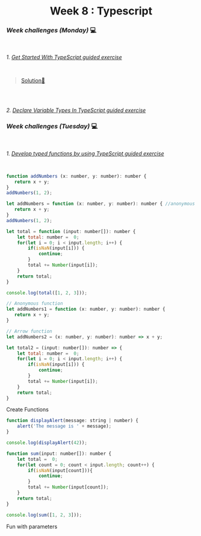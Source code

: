 <h1 align="center">Week 8 : Typescript</h1>

### _Week challenges (Monday)_ 💻

<br>

_1. [Get Started With TypeScript guided exercise](https://docs.microsoft.com/en-us/learn/modules/typescript-get-started/)_

<br>

  >[ Solution📝](https://github.com/21atalia/core-code-from-scratch-readme/tree/main/examples/TypeScriptGuide/Get_Started_With_TypeScript)
  
  <br>
  
  <br>
  
_2. [Declare Variable Types In TypeScript guided exercise](https://docs.microsoft.com/en-us/learn/modules/typescript-declare-variable-types/)_

### _Week challenges (Tuesday)_ 💻

<br>

_1. [Develop typed functions by using TypeScript guided exercise](https://docs.microsoft.com/en-us/learn/modules/typescript-develop-typed-functions/)_

<br>

```js
function addNumbers (x: number, y: number): number {
   return x + y;
}
addNumbers(1, 2);

let addNumbers = function (x: number, y: number): number { //anonymous functions
   return x + y;
}
addNumbers(1, 2);

let total = function (input: number[]): number {
    let total: number =  0;
    for(let i = 0; i < input.length; i++) {
        if(isNaN(input[i])) {
            continue;
        }
        total += Number(input[i]);
    }
    return total;
}

console.log(total([1, 2, 3]));

// Anonymous function
let addNumbers1 = function (x: number, y: number): number {
   return x + y;
}

// Arrow function
let addNumbers2 = (x: number, y: number): number => x + y;

let total2 = (input: number[]): number => {
    let total: number =  0;
    for(let i = 0; i < input.length; i++) {
        if(isNaN(input[i])) {
            continue;
        }
        total += Number(input[i]);
    }
    return total;
}
```

Create Functions

```js
function displayAlert(message: string | number) {
    alert('The message is ' + message);
}

console.log(displayAlert(42));

function sum(input: number[]): number {
    let total =  0;
    for(let count = 0; count < input.length; count++) {
        if(isNaN(input[count])){
            continue;
        }
        total += Number(input[count]);
    }
    return total;
}

console.log(sum([1, 2, 3]));
```

Fun with parameters





